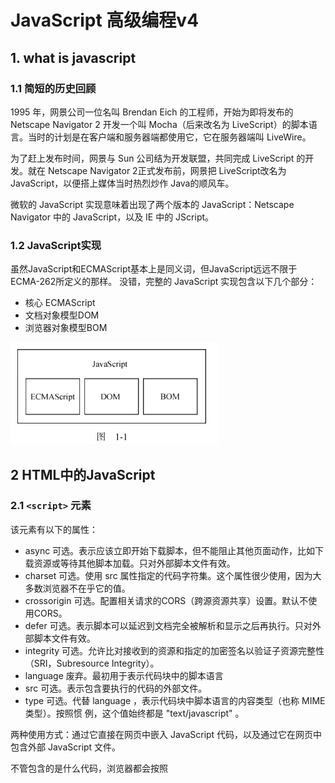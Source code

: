 # JavaScript 高级编程v4 #

## 1. what is javascript ##

### 1.1 简短的历史回顾 ###

1995 年，网景公司一位名叫 Brendan Eich 的工程师，开始为即将发布的 Netscape Navigator 2 开发一个叫 Mocha（后来改名为 LiveScript）的脚本语言。当时的计划是在客户端和服务器端都使用它，它在服务器端叫 LiveWire。

为了赶上发布时间，网景与 Sun 公司结为开发联盟，共同完成 LiveScript 的开发。就在 Netscape Navigator 2正式发布前，网景把 LiveScript改名为 JavaScript，以便搭上媒体当时热烈炒作 Java的顺风车。

微软的 JavaScript 实现意味着出现了两个版本的 JavaScript：Netscape Navigator 中的 JavaScript，以及 IE 中的 JScript。

### 1.2 JavaScript实现 ###

虽然JavaScript和ECMAScript基本上是同义词，但JavaScript远远不限于ECMA-262所定义的那样。
没错，完整的 JavaScript 实现包含以下几个部分：

- 核心 ECMAScript
- 文档对象模型DOM
- 浏览器对象模型BOM

![image-20210707211253673](.assets/image-20210707211253673.png)

## 2 HTML中的JavaScript ##

### 2.1 `<script>` 元素 ###

该元素有以下的属性：

- async 可选。表示应该立即开始下载脚本，但不能阻止其他页面动作，比如下载资源或等待其他脚本加载。只对外部脚本文件有效。
- charset 可选。使用 src 属性指定的代码字符集。这个属性很少使用，因为大多数浏览器不在乎它的值。
- crossorigin 可选。配置相关请求的CORS（跨源资源共享）设置。默认不使用CORS。
- defer 可选。表示脚本可以延迟到文档完全被解析和显示之后再执行。只对外部脚本文件有效。
- integrity 可选。允许比对接收到的资源和指定的加密签名以验证子资源完整性（SRI，Subresource Integrity）。
- language 废弃。最初用于表示代码块中的脚本语言
- src 可选。表示包含要执行的代码的外部文件。
- type 可选。代替 language ，表示代码块中脚本语言的内容类型（也称 MIME 类型）。按照惯
  例，这个值始终都是 "text/javascript" 。

两种使用方式：通过它直接在网页中嵌入 JavaScript 代码，以及通过它在网页中包含外部 JavaScript 文件。

不管包含的是什么代码，浏览器都会按照 <script> 在页面中出现的顺序依次解释它们，前提是它们没有使用 defer 和 async 属性。第二个 <script> 元素的代码必须在第一个 <script> 元素的代码解释完毕才能开始解释，第三个则必须等第二个解释完，以此类推。

#### 2.1.1 标签位置 ####

现代 Web 应用程序通常将所有 JavaScript 引用放在 <body> 元素中的页面内容后面，如下面的例子所示：

```html
<!DOCTYPE html>
<html lang="en">
<head>
    <meta charset="UTF-8">
    <title>Title</title>
</head>
<body>

<!-- 这里是页面内容 -->
<script src="example1.js"></script>
<script src="example2.js"></script>
</body>
</html>
```

#### 2.1.2 推迟执行脚本 ####

defer: 脚本会被延迟到整个页面都解析完毕后再运行,相当于告诉浏览器立即下载，但延迟执行。

```html
<!DOCTYPE html>
<html>
	<head>
		<title>Example HTML Page</title>
		<script defer src="example1.js"></script>
		<script defer src="example2.js"></script>
	</head>
	<body>
	<!-- 这里是页面内容 -->
	</body>
</html>
```

HTML5 规范要求脚本应该按照它们出现的顺序执行，因此第一个推迟的脚本会在第二个推迟的脚本之前执行，而且两者都会在 DOMContentLoaded 事件之前执行

#### 2.1.3 异步执行脚本 ####

async: 告诉浏览器，不必等脚本下载和执行完后再加载页面，同样也不必等到该异步脚本下载和执行后再加载其他脚本。正因为如此，异步脚本不应该在加载期间修改 DOM。

异步脚本保证会在页面的 load 事件前执行，但可能会在 DOMContentLoaded （参见第 17 章）之前或之后。

## 3 语法基础 ##

### 3.1 语法 ###

#### 3.1.1 区分大小写 ####

#### 3.1.2 标识符 ####

所谓标识符，就是变量、函数、属性或函数参数的名称。标识符可以由一或多个下列字符组成：

- 第一个字符必须是一个字母、下划线（ _ ）或美元符号（ $ ）；
- 剩下的其他字符可以是字母、下划线、美元符号或数字。

标识符中的字母可以是扩展 ASCII（Extended ASCII）中的字母，也可以是 Unicode 的字母字符，

ECMAScript 标识符使用驼峰大小写形式，

#### 3.1.4 严格模式 ####

`"use strict"`

#### 3.1.5 语句 ####

ECMAScript 中的语句以分号结尾。省略分号意味着由解析器确定语句在哪里结尾，

### 3.2 关键字和保留字 ###

ECMA-262 描述了一组保留的关键字，这些关键字有特殊用途，比如表示控制语句的开始和结束，
或者执行特定的操作。按照规定，保留的关键字不能用作标识符或属性名。

![image-20210707214033086](.assets/image-20210707214033086.png)

### 3.3 变量 ###

ECMAScript 变量是松散类型的，意思是变量可以用于保存任何类型的数据。每个变量只不过是一个用于保存任意值的命名占位符。有 3 个关键字可以声明变量： var 、 const 和 let 。其中， var 在ECMAScript 的所有版本中都可以使用，而 const 和 let 只能在 ECMAScript 6及更晚的版本中使用。

#### 3.3.1 var ####

```javascript
// 不初始化的情况下，变量会保存一个特殊值 undefined
var message;
var message = "hi";
```

**1. var声明作用域**

使用 var 操作符定义的变量会成为包含它的函数的局部变量。

```javascript
function test() {
    var s2 = "hello";
}
test();
console.log(s2); // meet error
```

不过，在函数内定义变量时省略 var 操作符，可以创建一个全局变量：

```javascript
function test2() {
    s3 = "nihao";
}
test2();
console.log(s3);
```

**2. var声明提升**

使用这个关键字声明的变量会自动提升到函数作用域顶部：

```javascript
function foo() {
    console.log(age);
    var age = 23;
}

foo();
```

之所以不会报错，是因为 ECMAScript 运行时把它看成等价于如下代码：

```javascript
function foo1() {
    var age1;
    console.log(age1);
    age1 = 23;
}

foo1();
```

这就是所谓的“提升”（hoist），也就是把所有变量声明都拉到函数作用域的顶部。此外，反复多次使用 var 声明同一个变量也没有问题.

#### 3.3.2 let ####

let 跟 var 的作用差不多，但有着非常重要的区别。最明显的区别是， let 声明的范围是块作用域，而 var 声明的范围是函数作用域。

```js
if (true) {
    var name = 'Tom';
    console.log(name);
}
console.log(name);

if (true) {
    let age = 23;
    console.log(age);
}
console.log(age); // meet error
```

let 也不允许同一个块作用域中出现冗余声明。这样会导致报错.

对声明冗余报错不会因混用 let 和 var 而受影响。这两个关键字声明的并不是不同类型的变量，它们只是指出变量在相关作用域如何存在。

```js
var name;
let name; // SyntaxError
let age;
var age; // SyntaxError
```

**1. 暂时性死区**

```js
// name 会被提升
console.log(name); // undefined
var name = 'Matt';

// age 不会被提升
console.log(age); // ReferenceError：age 没有定义
let age = 26;
```

**2. 全局声明**

与 var 关键字不同，使用 let 在全局作用域中声明的变量不会成为 window 对象的属性（ var 声明的变量则会）。

```js
var name = 'Matt';
console.log(window.name); // 'Matt'

let age = 26;
console.log(window.age); // undefined
```

**3. 条件声明**

在使用 var 声明变量时，由于声明会被提升，JavaScript 引擎会自动将多余的声明在作用域顶部合并为一个声明。

因为 let 的作用域是块，所以不可能检查前面是否已经使用 let 声明过同名变量，同时也就不可能在没有声明的情况下声明它。

```html
<script>
var name = 'Nicholas';
let age = 26;
</script>

<script>
// 假设脚本不确定页面中是否已经声明了同名变量
// 那它可以假设还没有声明过
var name = 'Matt';
// 这里没问题，因为可以被作为一个提升声明来处理
// 不需要检查之前是否声明过同名变量
let age = 36;
// 如果 age 之前声明过，这里会报错
</script>
```

使用 try / catch 语句或 typeof 操作符也不能解决，因为条件块中 let 声明的作用域仅限于该块。

```js
// script1
let name = 'Nicholas';
let age = 36;

// script2
if (typeof name === 'undefined') {
    let name;
}

name = 'Matt';

try {
    console.log(age);
} catch (error) {
    let age;
}

age = 26;

```

**4. for 循环中的let声明**

在 let 出现之前， for 循环定义的迭代变量会渗透到循环体外部：

```js
for (var i = 0; i < 5; ++i) {
	// 循环逻辑
}
console.log(i); // 5
```

改成使用 let 之后，这个问题就消失了，因为迭代变量的作用域仅限于 for 循环块内部：

```js
for (let i = 0; i < 5; ++i) {
	// 循环逻辑
}
console.log(i); // ReferenceError: i 没有定义
```

在使用 var 的时候，最常见的问题就是对迭代变量的奇特声明和修改：

```js
for (var i = 0; i < 5; ++i) {
	setTimeout(() => console.log(i), 0)
}
// 你可能以为会输出 0、1、2、3、4
// 实际上会输出 5、5、5、5、5
```

#### 3.3.3 const ####

const 的行为与 let 基本相同，唯一一个重要的区别是用它声明变量时必须同时初始化变量，且尝试修改 const 声明的变量会导致运行时错误。

```js
const age = 23;
age = 36 // TypeError: 给常量赋值

// const 也不允许重复声明
const name = 'Matt';
const name = 'Nicholas'; // SyntaxError

// const 声明的作用域也是块
const name = 'Matt';
if (true) {
	const name = 'Nicholas';
}
console.log(name); // Matt
```

const 声明的限制只适用于它指向的变量的引用。换句话说，如果 const 变量引用的是一个对象，那么修改这个对象内部的属性并不违反 const 的限制。

```js
const person = {};
person.name = 'Matt'; // ok
```

### 3.4 数据类型 ###

